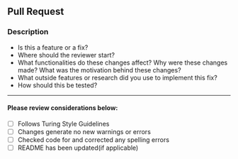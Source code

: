 ## Pull Request

### Description

* Is this a feature or a fix?
* Where should the reviewer start?
* What functionalities do these changes affect? Why were these changes made? What was the motivation behind these changes?
* What outside features or research did you use to implement this fix?
* How should this be tested?

***

#### Please review considerations below:
- [ ] Follows Turing Style Guidelines
- [ ] Changes generate no new warnings or errors
- [ ] Checked code for and corrected any spelling errors
- [ ] README has been updated(if applicable)
